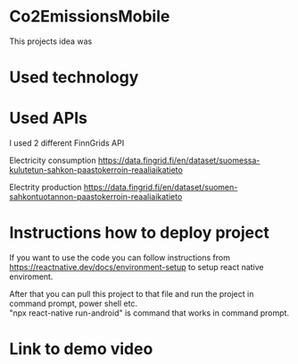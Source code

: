 # Co2EmissionsMobile
This projects idea was

# Used technology


# Used APIs
I used 2 different FinnGrids API 

Electricity consumption
https://data.fingrid.fi/en/dataset/suomessa-kulutetun-sahkon-paastokerroin-reaaliaikatieto

Electrity production
https://data.fingrid.fi/en/dataset/suomen-sahkontuotannon-paastokerroin-reaaliaikatieto

# Instructions how to deploy project
If you want to use the code you can follow instructions from https://reactnative.dev/docs/environment-setup to setup react native enviroment.

After that you can pull this project to that file and run the project in command prompt, power shell etc.     
"npx react-native run-android" is command that works in command prompt.



# Link to demo video

